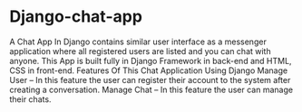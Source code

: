 # Django-chat-app
A Chat App In Django contains similar user interface as a messenger application where all registered users are listed and you can chat with anyone. 
This App is built fully in Django Framework in back-end and HTML, CSS in front-end. 
Features Of This Chat Application Using Django
             Manage User – In this feature the user can register their account to the system after creating a conversation.
             Manage Chat – In this feature the user can manage their chats.
